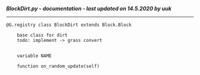 ***BlockDirt.py - documentation - last updated on 14.5.2020 by uuk***
___

    @G.registry class BlockDirt extends Block.Block
        
        base class for dirt
        todo: implement -> grass convert


        variable NAME

        function on_random_update(self)